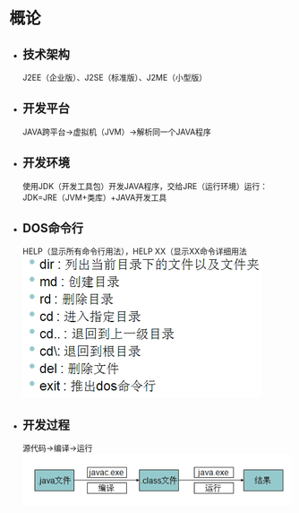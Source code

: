 # 概论
* ## 技术架构 ##    
     J2EE（企业版）、J2SE（标准版）、J2ME（小型版）

* ## 开发平台 ##  
     JAVA跨平台→虚拟机（JVM）→解析同一个JAVA程序

* ## 开发环境 ##  
     使用JDK（开发工具包）开发JAVA程序，交给JRE（运行环境）运行：  
     JDK=JRE（JVM+类库）+JAVA开发工具

* ## DOS命令行 ##  
     HELP（显示所有命令行用法），HELP XX（显示XX命令详细用法  
     ![01](https://github.com/Ansonnnnn/NotesForJava/blob/master/pic/01.png)

* ## 开发过程 ##    
     源代码→编译→运行  
     ![02](https://github.com/Ansonnnnn/NotesForJava/blob/master/pic/02.png)




